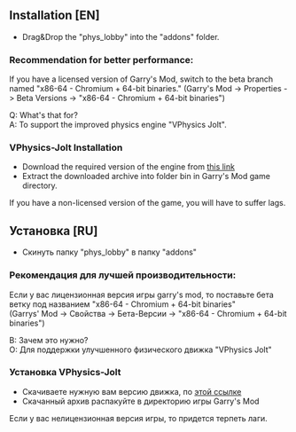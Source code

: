 ## Installation [EN]

+ Drag&Drop the "phys_lobby" into the "addons" folder.

### Recommendation for better performance:

If you have a licensed version of Garry's Mod, switch to the beta branch named "x86-64 - Chromium + 64-bit binaries."
(Garry's Mod -> Properties -> Beta Versions -> "x86-64 - Chromium + 64-bit binaries")

Q: What's that for?  
A: To support the improved physics engine "VPhysics Jolt".

### VPhysics-Jolt Installation

+ Download the required version of the engine from [this link](https://github.com/Joshua-Ashton/VPhysics-Jolt/releases/)
+ Extract the downloaded archive into folder bin in Garry's Mod game directory.

If you have a non-licensed version of the game, you will have to suffer lags.

## Установка [RU]

+ Скинуть папку "phys_lobby" в папку "addons"

### Рекомендация для лучшей производительности:

Если у вас лицензионная версия игры garry's mod, то поставьте бета ветку под названием "x86-64 - Chromium + 64-bit binaries"  
(Garrys' Mod -> Свойства -> Бета-Версии -> "x86-64 - Chromium + 64-bit binaries")

В: Зачем это нужно?  
О: Для поддержки улучшенного физического движка "VPhysics Jolt"

### Установка VPhysics-Jolt

+ Скачиваете нужную вам версию движка, по [этой ссылке](https://github.com/Joshua-Ashton/VPhysics-Jolt/releases/)
+ Скачанный архив распакуйте в директорию игры Garry's Mod

Если у вас нелицензионная версия игры, то придется терпеть лаги.